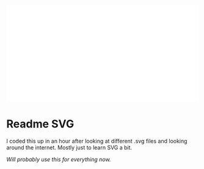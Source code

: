 ![alt text](./README.svg)
# Readme SVG

I coded this up in an hour after looking at different .svg files and looking around the internet.
Mostly just to learn SVG a bit.

*Will probably use this for everything now.*